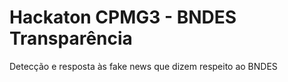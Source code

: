 # Hackaton CPMG3 - BNDES Transparência

Detecção e resposta às fake news que dizem respeito ao BNDES
